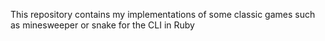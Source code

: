 This repository contains my implementations of some classic games such as minesweeper or snake for the CLI in Ruby

